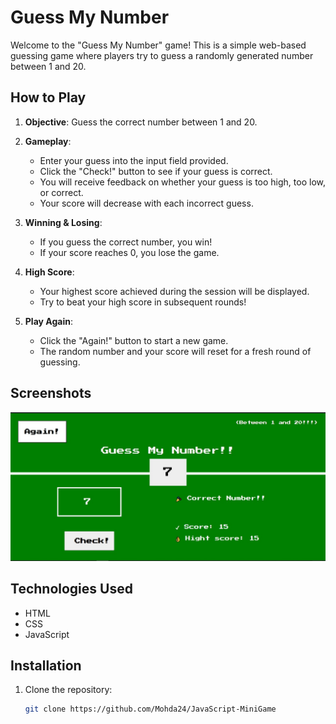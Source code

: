 # Guess My Number

Welcome to the "Guess My Number" game! This is a simple web-based guessing game where players try to guess a randomly generated number between 1 and 20.

## How to Play

1. **Objective**: Guess the correct number between 1 and 20.
   
2. **Gameplay**:
   - Enter your guess into the input field provided.
   - Click the "Check!" button to see if your guess is correct.
   - You will receive feedback on whether your guess is too high, too low, or correct.
   - Your score will decrease with each incorrect guess.
   
3. **Winning & Losing**:
   - If you guess the correct number, you win!
   - If your score reaches 0, you lose the game.
   
4. **High Score**:
   - Your highest score achieved during the session will be displayed.
   - Try to beat your high score in subsequent rounds!
   
5. **Play Again**:
   - Click the "Again!" button to start a new game.
   - The random number and your score will reset for a fresh round of guessing.

## Screenshots

![Gameplay Screenshot](screenshot.jpg)

## Technologies Used

- HTML
- CSS
- JavaScript

## Installation

1. Clone the repository:
   ```bash
   git clone https://github.com/Mohda24/JavaScript-MiniGame
